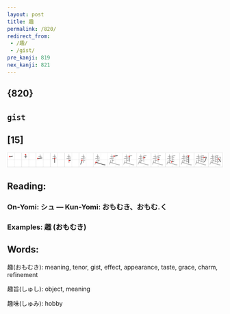 ```yaml
---
layout: post
title: 趣
permalink: /820/
redirect_from:
 - /趣/
 - /gist/
pre_kanji: 819
nex_kanji: 821
---
```


## {820}

## `gist`

## [15]

<div class="stroke"><img src="../images/E8B6A3.png" /></div>

## Reading:

### On-Yomi: シュ &mdash; Kun-Yomi: おもむき、おもむ.く

### Examples: 趣 (おもむき)

## Words:

趣(おもむき): meaning, tenor, gist, effect, appearance, taste, grace, charm, refinement

趣旨(しゅし): object, meaning

趣味(しゅみ): hobby
